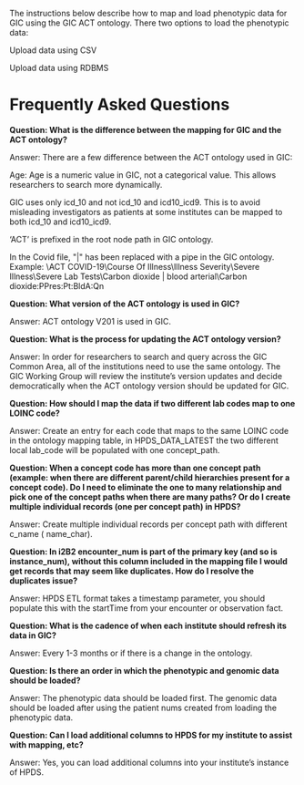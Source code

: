 The instructions below describe how to map and load phenotypic data for GIC using the GIC ACT ontology. 
There two options to load the phenotypic data:
<p>Upload data using CSV
<p>Upload data using RDBMS

# Frequently Asked Questions

<b>Question: What is the difference between the mapping for GIC and the ACT ontology?</b>
<p>Answer: There are a few difference between the ACT ontology used in GIC:
<p>Age: Age is a numeric value in GIC, not a categorical value. This allows researchers to search more dynamically. 
<p>GIC uses only icd_10 and not icd_10 and icd10_icd9. This is to avoid misleading investigators as patients at some institutes can be mapped to both icd_10 and icd10_icd9. 
<p>‘ACT’ is prefixed in the root node path in GIC ontology.
<p>In the Covid file, "&#x7C" has been replaced with a pipe in the GIC ontology. Example:  \ACT COVID-19\Course Of Illness\Illness Severity\Severe Illness\Severe Lab Tests\Carbon dioxide &#x7C  blood arterial\Carbon dioxide:PPres:Pt:BldA:Qn

<b>Question: What version of the ACT ontology is used in GIC?</b>
<p>Answer: ACT ontology V201 is used in GIC. 

<b>Question: What is the process for updating the ACT ontology version?</b>
<p>Answer: In order for researchers to search and query across the GIC Common Area, all of the institutions need to use the same ontology. The GIC Working Group will review the institute’s version updates and decide democratically when the ACT ontology version should be updated for GIC.

<b>Question: How should I map the data if two different lab codes map to one LOINC code? </b>
<p>Answer:  Create an entry for each code that maps to the same LOINC code in the ontology mapping table, in HPDS_DATA_LATEST the two different local lab_code will be populated with one concept_path.

<b>Question: When a concept code has more than one concept path (example: when there are different parent/child hierarchies present for a concept code). Do I need to eliminate the one to many relationship and pick one of the concept paths when there are many paths? Or do I create multiple individual records (one per concept path) in HPDS? </b>
<p>Answer:  Create multiple individual records per concept path with different c_name ( name_char).

 
<b>Question: In i2B2 encounter_num is part of the primary key (and so is instance_num), without this column included in the mapping file I would get records that may seem like duplicates. How do I resolve the duplicates issue?</b>
<p>Answer: HPDS ETL format takes a timestamp parameter, you should populate this with the startTime from your encounter or observation fact.


<b>Question: What is the cadence of when each institute should refresh its data in GIC?</b>
<p>Answer: Every 1-3 months or if there is a change in the ontology. 

<b>Question: Is there an order in which the phenotypic and genomic data should be loaded?</b>
<p>Answer: The phenotypic data should be loaded first. The genomic data should be loaded after using the patient nums created from loading the phenotypic data. 

<b>Question: Can I load additional columns to HPDS for my institute to assist with mapping, etc?</b>
<p>Answer: Yes, you can load additional columns into your institute’s instance of HPDS. 
